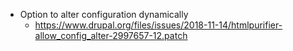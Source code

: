 * Option to alter configuration dynamically
  * https://www.drupal.org/files/issues/2018-11-14/htmlpurifier-allow_config_alter-2997657-12.patch
